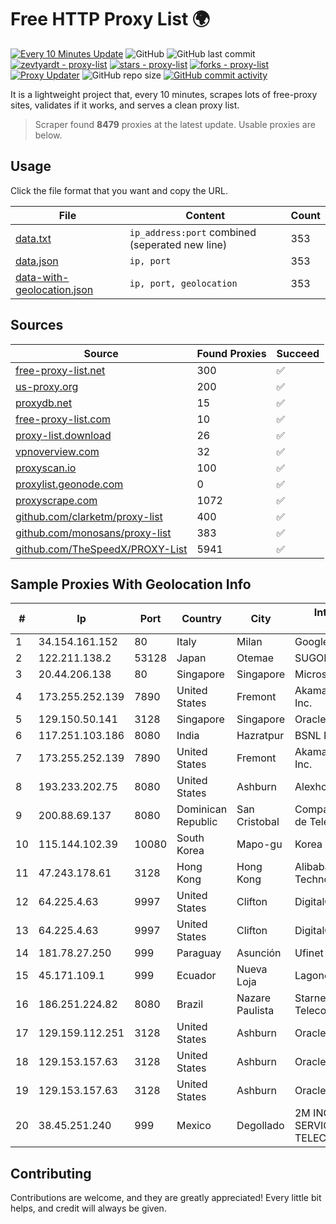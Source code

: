 
# Free HTTP Proxy List 🌍

[![Every 10 Minutes Update](https://github.com/mertguvencli/http-proxy-list/actions/workflows/main.yml/badge.svg?branch=main)](https://github.com/mertguvencli/http-proxy-list/actions/workflows/main.yml)
![GitHub](https://img.shields.io/github/license/mertguvencli/http-proxy-list)
![GitHub last commit](https://img.shields.io/github/last-commit/mertguvencli/http-proxy-list)
[![zevtyardt - proxy-list](https://img.shields.io/static/v1?label=zevtyardt&message=proxy-list&color=blue&logo=github)](https://github.com/zevtyardt/proxy-list "Go to GitHub repo")
[![stars - proxy-list](https://img.shields.io/github/stars/zevtyardt/proxy-list?style=social)](https://github.com/zevtyardt/proxy-list)
[![forks - proxy-list](https://img.shields.io/github/forks/zevtyardt/proxy-list?style=social)](https://github.com/zevtyardt/proxy-list)
[![Proxy Updater](https://github.com/zevtyardt/proxy-list/workflows/Proxy%20Updater/badge.svg)](https://github.com/zevtyardt/proxy-list/actions?query=workflow:"Proxy+Updater")
![GitHub repo size](https://img.shields.io/github/repo-size/zevtyardt/proxy-list)
[![GitHub commit activity](https://img.shields.io/github/commit-activity/m/zevtyardt/proxy-list?logo=commits)](https://github.com/zevtyardt/proxy-list/commits/main)

It is a lightweight project that, every 10 minutes, scrapes lots of free-proxy sites, validates if it works, and serves a clean proxy list.

> Scraper found **8479** proxies at the latest update. Usable proxies are below.

## Usage

Click the file format that you want and copy the URL.

|File|Content|Count|
|----|-------|-----|
|[data.txt](https://raw.githubusercontent.com/mertguvencli/http-proxy-list/main/proxy-list/data.txt)|`ip_address:port` combined (seperated new line)|353|
|[data.json](https://raw.githubusercontent.com/mertguvencli/http-proxy-list/main/proxy-list/data.json)|`ip, port`|353|
|[data-with-geolocation.json](https://raw.githubusercontent.com/mertguvencli/http-proxy-list/main/proxy-list/data-with-geolocation.json)|`ip, port, geolocation`|353|

## Sources

|Source|Found Proxies|Succeed|
|------|-------------|-------|
|[free-proxy-list.net](https://free-proxy-list.net)|300|✅|
|[us-proxy.org](https://www.us-proxy.org)|200|✅|
|[proxydb.net](http://proxydb.net)|15|✅|
|[free-proxy-list.com](https://free-proxy-list.com/?page=&port=&type%5B%5D=http&type%5B%5D=https&up_time=0&search=Search)|10|✅|
|[proxy-list.download](https://www.proxy-list.download/HTTP)|26|✅|
|[vpnoverview.com](https://vpnoverview.com/privacy/anonymous-browsing/free-proxy-servers)|32|✅|
|[proxyscan.io](https://www.proxyscan.io)|100|✅|
|[proxylist.geonode.com](https://proxylist.geonode.com/api/proxy-list?limit=300&page=1&sort_by=lastChecked&sort_type=desc&protocols=http,https)|0|✅|
|[proxyscrape.com](https://api.proxyscrape.com/v2/?request=displayproxies&protocol=http&timeout=10000&country=all&ssl=all&anonymity=all)|1072|✅|
|[github.com/clarketm/proxy-list](https://raw.githubusercontent.com/clarketm/proxy-list/master/proxy-list-raw.txt)|400|✅|
|[github.com/monosans/proxy-list](https://raw.githubusercontent.com/monosans/proxy-list/main/proxies/http.txt)|383|✅|
|[github.com/TheSpeedX/PROXY-List](https://raw.githubusercontent.com/TheSpeedX/PROXY-List/master/http.txt)|5941|✅|


## Sample Proxies With Geolocation Info

|#|Ip|Port|Country|City|Internet Service Provider|
|-|--|----|-------|----|-------------------------|
|1|34.154.161.152|80|Italy|Milan|Google LLC|
|2|122.211.138.2|53128|Japan|Otemae|SUGOKURA|
|3|20.44.206.138|80|Singapore|Singapore|Microsoft Corporation|
|4|173.255.252.139|7890|United States|Fremont|Akamai Technologies, Inc.|
|5|129.150.50.141|3128|Singapore|Singapore|Oracle Corporation|
|6|117.251.103.186|8080|India|Hazratpur|BSNL Internet|
|7|173.255.252.139|7890|United States|Fremont|Akamai Technologies, Inc.|
|8|193.233.202.75|8080|United States|Ashburn|Alexhost SRL|
|9|200.88.69.137|8080|Dominican Republic|San Cristobal|Compañía Dominicana de Teléfonos S. A.|
|10|115.144.102.39|10080|South Korea|Mapo-gu|Korea Telecom|
|11|47.243.178.61|3128|Hong Kong|Hong Kong|Alibaba (US) Technology Co., Ltd.|
|12|64.225.4.63|9997|United States|Clifton|DigitalOcean, LLC|
|13|64.225.4.63|9997|United States|Clifton|DigitalOcean, LLC|
|14|181.78.27.250|999|Paraguay|Asunción|Ufinet Paraguay S.A|
|15|45.171.109.1|999|Ecuador|Nueva Loja|Lagonet-tv Cia. Ltda.|
|16|186.251.224.82|8080|Brazil|Nazare Paulista|Starnet Telecomunicacoes Ltda|
|17|129.159.112.251|3128|United States|Ashburn|Oracle Corporation|
|18|129.153.157.63|3128|United States|Ashburn|Oracle Corporation|
|19|129.153.157.63|3128|United States|Ashburn|Oracle Corporation|
|20|38.45.251.240|999|Mexico|Degollado|2M INGENIERIA Y SERVICIOS EN TELECOMUNICACIONES|



## Contributing

Contributions are welcome, and they are greatly appreciated! Every
little bit helps, and credit will always be given.

